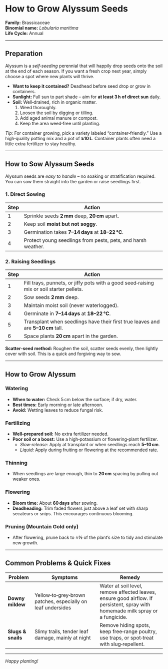 # How to Grow Alyssum Seeds

**Family:** Brassicaceae  
**Binomial name:** _Lobularia maritima_  
**Life Cycle:** Annual  

---

## Preparation

Alyssum is a *self‑seeding* perennial that will happily drop seeds onto the soil at the end of each season. If you want a fresh crop next year, simply choose a spot where new plants will thrive.  
- **Want to keep it contained?** Deadhead before seed drop or grow in containers.  
- **Sunlight:** Full sun to part shade – aim for **at least 3 h of direct sun** daily.  
- **Soil:** Well‑drained, rich in organic matter.  
  1. Weed thoroughly.  
  2. Loosen the soil by digging or tilling.  
  3. Add aged animal manure or compost.  
  4. Keep the area weed‑free until planting.  

*Tip:* For container growing, pick a variety labeled “container‑friendly.” Use a high‑quality potting mix and a pot of **≥10 L**. Container plants often need a little extra fertilizer to stay healthy.

---

## How to Sow Alyssum Seeds

Alyssum seeds are *easy to handle* – no soaking or stratification required.  
You can sow them straight into the garden or raise seedlings first.

### 1. Direct Sowing

| Step | Action |
|------|--------|
| 1 | Sprinkle seeds **2 mm** deep, **20 cm** apart. |
| 2 | Keep soil **moist but not soggy**. |
| 3 | Germination takes **7–14 days** at **18–22 °C**. |
| 4 | Protect young seedlings from pests, pets, and harsh weather. |

### 2. Raising Seedlings

| Step | Action |
|------|--------|
| 1 | Fill trays, punnets, or jiffy pots with a good seed‑raising mix or soil starter pellets. |
| 2 | Sow seeds **2 mm** deep. |
| 3 | Maintain moist soil (never waterlogged). |
| 4 | Germinate in **7–14 days** at **18–22 °C**. |
| 5 | Transplant when seedlings have their first true leaves and are **5–10 cm** tall. |
| 6 | Space plants **20 cm** apart in the garden. |

**Scatter‑seed method:** Roughen the soil, scatter seeds evenly, then lightly cover with soil. This is a quick and forgiving way to sow.

---

## How to Grow Alyssum

### Watering

- **When to water:** Check 5 cm below the surface; if dry, water.  
- **Best times:** Early morning or late afternoon.  
- **Avoid:** Wetting leaves to reduce fungal risk.  

### Fertilizing

- **Well‑prepared soil:** No extra fertilizer needed.  
- **Poor soil or a boost:** Use a high‑potassium or flowering‑plant fertilizer.  
  - *Slow‑release:* Apply at transplant or when seedlings reach **5–10 cm**.  
  - *Liquid:* Apply during fruiting or flowering at the recommended rate.  

### Thinning

- When seedlings are large enough, thin to **20 cm** spacing by pulling out weaker ones.  

### Flowering

- **Bloom time:** About **60 days** after sowing.  
- **Deadheading:** Trim faded flowers just above a leaf set with sharp secateurs or snips. This encourages continuous blooming.  

### Pruning (Mountain Gold only)

- After flowering, prune back to **≈½** of the plant’s size to tidy and stimulate new growth.

---

## Common Problems & Quick Fixes

| Problem | Symptoms | Remedy |
|---------|----------|--------|
| **Downy mildew** | Yellow‑to‑grey‑brown patches, especially on leaf undersides | Water at soil level, remove affected leaves, ensure good airflow. If persistent, spray with homemade milk spray or a fungicide. |
| **Slugs & snails** | Slimy trails, tender leaf damage, mainly at night | Remove hiding spots, keep free‑range poultry, use traps, or spot‑treat with slug‑repellent. |

---

*Happy planting!*